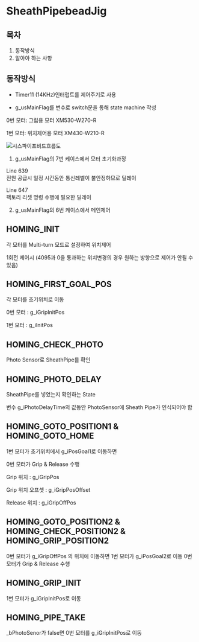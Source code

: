# SheathPipebeadJig

## 목차
1. 동작방식
2. 알아야 하는 사항

## 동작방식

- Timer11 (14KHz)인터럽트를 제어주기로 사용

- g_usMainFlag를 변수로 switch문을 통해 state machine 작성

0번 모터: 그립용 모터 XM530-W270-R   

1번 모터: 위치제어용 모터 XM430-W210-R

![시스파이프비드흐름도](/uploads/0a6275a4479d2a3407df7002cfec457d/시스파이프비드흐름도.jpg)

1. g_usMainFlag의 7번 케이스에서 모터 초기화과정

Line 639   
전원 공급시 일정 시간동안 통신레벨이 불안정하므로 딜레이

Line 647   
팩토리 리셋 명령 수행에 필요한 딜레이

2. g_usMainFlag의 6번 케이스에서 메인제어 

## HOMING_INIT

각 모터를 Multi-turn 모드로 설정하여 위치제어

1회전 제어시 (4095과 0을 통과하는 위치변경의 경우 원하는 방향으로 제어가 안될 수 있음)

## HOMING_FIRST_GOAL_POS

각 모터를 초기위치로 이동

0번 모터 : g_iGripInitPos

1번 모터 : g_iInitPos
 
## HOMING_CHECK_PHOTO

Photo Sensor로 SheathPipe를 확인

## HOMING_PHOTO_DELAY

SheathPipe를 넣었는지 확인하는 State

변수 g_iPhotoDelayTime의 값동안 PhotoSensor에 Sheath Pipe가 인식되어야 함

## HOMING_GOTO_POSITION1 & HOMING_GOTO_HOME

1번 모터가 초기위치에서 g_iPosGoal1로 이동하면

0번 모터가 Grip & Release 수행

Grip 위치 : g_iGripPos

Grip 위치 오프셋 : g_iGripPosOffset

Release 위치 : g_iGripOffPos

## HOMING_GOTO_POSITION2 & HOMING_CHECK_POSITION2 & HOMING_GRIP_POSITION2

0번 모터가 g_iGripOffPos 의 위치에 이동하면 
1번 모터가 g_iPosGoal2로 이동
0번 모터가 Grip & Release 수행

## HOMING_GRIP_INIT

1번 모터가 g_iGripInitPos로 이동

## HOMING_PIPE_TAKE

_bPhotoSenor가 false면 0번 모터를 g_iGripInitPos로 이동


